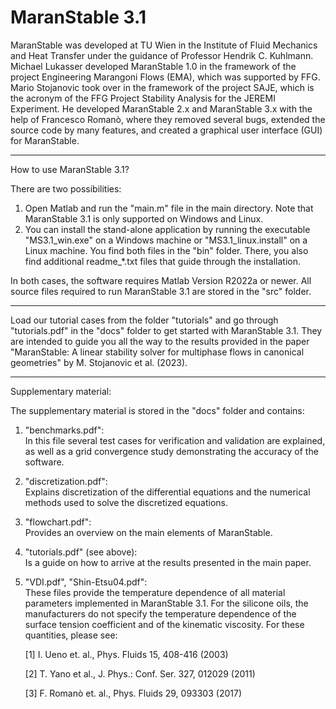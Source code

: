 # MaranStable 3.1

MaranStable was developed at TU Wien in the Institute of Fluid Mechanics and Heat Transfer under the guidance of Professor Hendrik C. Kuhlmann. Michael Lukasser developed MaranStable 1.0 in the framework of the project Engineering Marangoni Flows (EMA), which was supported by FFG. Mario Stojanovic took over in the framework of the project SAJE, which is the acronym of the FFG Project Stability Analysis for the JEREMI Experiment. He developed MaranStable 2.x and MaranStable 3.x with the help of Francesco Romanò, where they removed several bugs, extended the source code by many features, and created a graphical user interface (GUI) for MaranStable.
_________________

How to use MaranStable 3.1?

There are two possibilities:
   1) Open Matlab and run the "main.m" file in the main directory. Note that MaranStable 3.1 is only supported on Windows and Linux.
   2) You can install the stand-alone application by running the executable "MS3.1_win.exe" on a Windows machine or "MS3.1_linux.install" on a Linux machine. You find both files in the "bin" folder. There, you also find additional readme_*.txt files that guide through the installation.

In both cases, the software requires Matlab Version R2022a or newer. All source files required to run MaranStable 3.1 are stored in the "src" folder.
_________________

Load our tutorial cases from the folder "tutorials" and go through "tutorials.pdf" in the "docs" folder to get started with MaranStable 3.1. They are intended to guide you all the way to the results provided in the paper "MaranStable: A linear stability solver for multiphase flows in canonical geometries" by M. Stojanovic et al. (2023).
_________________

Supplementary material:

The supplementary material is stored in the "docs" folder and contains:

   1) "benchmarks.pdf":   
      In this file several test cases for verification and validation are explained, as well as a grid convergence study demonstrating the accuracy of the software.

   2) "discretization.pdf":   
      Explains discretization of the differential equations and the numerical methods used to solve the discretized equations.

   3) "flowchart.pdf":   
      Provides an overview on the main elements of MaranStable.
      
   4) "tutorials.pdf" (see above):   
      Is a guide on how to arrive at the results presented in the main paper.

   5) "VDI.pdf", "Shin-Etsu04.pdf":   
      These files provide the temperature dependence of all material parameters implemented in MaranStable 3.1. For the silicone oils, the manufacturers do not specify the temperature dependence of the surface tension coefficient and of the kinematic viscosity. For these quantities, please see:
      
      [1] I. Ueno et. al., Phys. Fluids 15, 408-416 (2003)
      
      [2] T. Yano et al., J. Phys.: Conf. Ser. 327, 012029 (2011)
      
      [3] F. Romanò et. al., Phys. Fluids 29, 093303 (2017)
